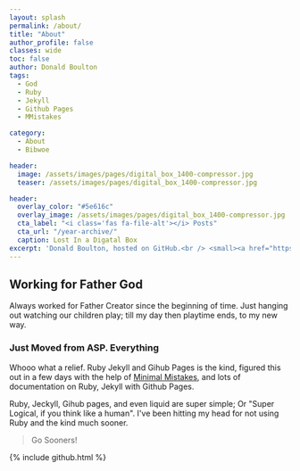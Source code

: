 ```yaml
---
layout: splash
permalink: /about/
title: "About"
author_profile: false
classes: wide
toc: false
author: Donald Boulton
tags: 
  - God
  - Ruby
  - Jekyll
  - Github Pages
  - MMistakes

category:
  - About
  - Bibwoe

header:
  image: /assets/images/pages/digital_box_1400-compressor.jpg
  teaser: /assets/images/pages/digital_box_1400-compressor.jpg

header:
  overlay_color: "#5e616c"
  overlay_image: /assets/images/pages/digital_box_1400-compressor.jpg
  cta_label: "<i class='fas fa-file-alt'></i> Posts"
  cta_url: "/year-archive/"
  caption: Lost In a Digatal Box
excerpt: 'Donald Boulton, hosted on GitHub.<br /> <small><a href="https://github.com/donaldboulton/bibwoe/">Github Build</a></small><br /><br /> {::nomarkdown}<iframe style="display: inline-block;" src="https://ghbtns.com/github-btn.html?user=bibwoe&repo=bibwoe&type=star&count=true&size=large" frameborder="0" scrolling="0" width="160px" height="30px"></iframe> <iframe style="display: inline-block;" src="https://ghbtns.com/github-btn.html?user=bibwoe&repo=bibwoe&type=fork&count=true&size=large" frameborder="0" scrolling="0" width="158px" height="30px"></iframe>{:/nomarkdown}'
---
```


## Working for Father God

Always worked for Father Creator since the beginning of time. Just hanging out watching our children play; till my day then playtime ends, to my new way.

### Just Moved from ASP. Everything

Whooo what a relief. Ruby Jekyll and Gihub Pages is the kind, figured this out in a few days with the help of [Minimal Mistakes](https://mmistakes.github.io/minimal-mistakes/), and lots of documentation on Ruby, Jekyll with Github Pages.

Ruby, Jeckyll, Gihub pages, and even liquid are super simple; Or "Super Logical, if you think like a human". I've been hitting my head for not using Ruby and the kind much sooner.

> Go Sooners!

{% include github.html %}



